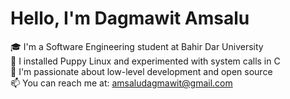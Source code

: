 
# Hello, I'm Dagmawit Amsalu

🎓 I'm a Software Engineering student at Bahir Dar University  
🐧 I installed Puppy Linux and experimented with system calls in C  
🚀 I'm passionate about low-level development and open source  
📫 You can reach me at: amsaludagmawit@gmail.com
